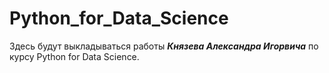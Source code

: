 # Python_for_Data_Science

Здесь будут выкладываться работы ***Князева Александра Игорвича*** по курсу Python for Data Science.

